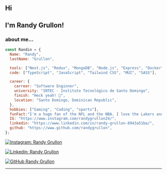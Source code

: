 <h2> Hi </h2>
<h2> I'm Randy Grullon!</h2>

### about me...

```javascript
const Randin = {
  Name: "Randy",
  lastName: "Grullon",

  tools: ["Next.js", "Redux", "MongoDB", "Node.js", "Express", "Docker", "AWS"],
  code: ["TypeScript", "JavaScript", "Tailwind CSS", "MUI", "SASS"],

  career: {
    carreer: "Software Enginner",
    university: "INTEC - Instituto Tecnológico de Santo Domingo",
    finish: "Heck yeah! 🚀",
    location: "Santo Domingo, Dominican Republic",
  },
  hobbies: ["Gaming", "Coding", "sports"],
  funFact:"I'm a huge fan of the NFL and the NBA. I love the Lakers and the Ravens. 🏈🏀",
  IG: "https://www.instagram.com/randygrullon24/",
  linkedin: "https://www.linkedin.com/in/randy-grullon-8943a51ba/",
  github: "https://www.github.com/randygrullon",
};
```

[![Instagram: Randy Grullon](https://img.shields.io/badge/-randygrullon24-%23E4405F?style=flat-square&logo=Instagram&logoColor=white&link=https://www.instagram.com/randygrullon24/)](https://www.instagram.com/randygrullon24/)

[![Linkedin: Randy Grullon](https://img.shields.io/badge/-Randy_Grullon-blue?style=flat-square&logo=Linkedin&logoColor=white&link=https://www.linkedin.com/in/randy-grullon-8943a51ba/)](https://www.linkedin.com/in/randy-grullon-8943a51ba/)

[![GitHub Randy Grullon](https://img.shields.io/github/followers/randygrullon?label=follow&style=social)](https://github.com/randygrullon)

---
